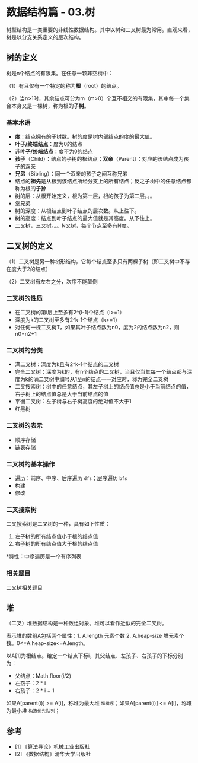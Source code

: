 # 数据结构篇 - 03.树

树型结构是一类重要的非线性数据结构。其中以树和二叉树最为常用。直观来看，树是以分支关系定义的层次结构。

## 树的定义
树是n个结点的有限集。在任意一颗非空树中：

（1）有且仅有一个特定的称为**根**（root）的结点。

（2）当n>1时，其余结点可分为m（m>0）个互不相交的有限集，其中每一个集合本身又是一棵树，称为根的**子树**。

### 基本术语
- **度**：结点拥有的子树数。树的度是树内部结点的度的最大值。
- **叶子/终端结点**：度为0的结点
- **非叶子/终端结点**：度不为0的结点
- **孩子**（Child）：结点的子树的根结点；**双亲**（Parent）：对应的该结点成为孩子的双亲
- **兄弟**（Sibling）：同一个双亲的孩子之间互称兄弟
- 结点的**祖先**是从根到该结点所经分支上的所有结点；反之子树中的任意结点都称为根的**子孙**
- 树的层：从根开始定义，根为第一层，根的孩子为第二层。。。
- 堂兄弟
- 树的深度：从根结点到叶子结点的层次数。从上往下。
- 树的高度：结点到叶子结点的最大值就是其高度。从下往上。
- 二叉树，三叉树。。。N叉树，每个节点至多有N度。

## 二叉树的定义
（1）二叉树是另一种树形结构，它每个结点至多只有两棵子树（即二叉树中不存在度大于2的结点）

（2）二叉树有左右之分，次序不能颠倒

### 二叉树的性质
- 在二叉树的第i层上至多有2^(i-1)个结点（i>=1）
- 深度为k的二叉树至多有2^k-1个结点（k>=1）
- 对任何一棵二叉树T，如果其叶子结点数为n0，度为2的结点数为n2，则n0=n2+1

### 二叉树的分类
- 满二叉树：深度为k且有2^k-1个结点的二叉树
- 完全二叉树：深度为k的，有n个结点的二叉树，当且仅当其每一个结点都与深度为k的满二叉树中编号从1至n的结点一一对应时，称为完全二叉树
- 二叉搜索树：树中的任意结点，其左子树上的结点值总是小于当前结点的值，右子树上的结点值总是大于当前结点的值
- 平衡二叉树：左子树与右子树高度的绝对值不大于1
- 红黑树

### 二叉树的表示
- 顺序存储
- 链表存储

### 二叉树的基本操作
- 遍历：前序、中序、后序遍历 `dfs`；层序遍历 `bfs`
- 构建
- 修改

### 二叉搜索树
二叉搜索树是二叉树的一种，具有如下性质：
1. 左子树的所有结点值小于根的结点值
2. 右子树的所有结点值大于根的结点值

*特性：中序遍历是一个有序列表

### 相关题目
[二叉树相关题目](https://github.com/Noa-p/algorithms-learning/labels/%E6%A0%91)

## 堆
（二叉）堆数据结构是一种数组对象。堆可以看作近似的完全二叉树。

表示堆的数组A包括两个属性：1. A.length 元素个数 2. A.heap-size 堆元素个数。0<=A.heap-size<=A.length。

以A[1]为根结点。给定一个结点下标i，其父结点、左孩子、右孩子的下标分别为：
- 父结点：Math.floor(i/2)
- 左孩子：2 * i
- 右孩子：2 * i + 1

如果A[parent(i)] >= A[i]，称堆为最大堆 `堆排序`；如果A[parent(i)] <= A[i]，称堆为最小堆 `构造优先队列`；

## 参考
- [1] 《算法导论》机械工业出版社
- [2] 《数据结构》清华大学出版社



